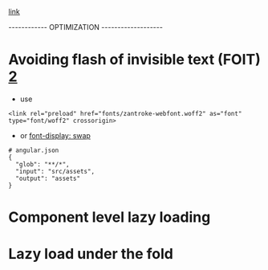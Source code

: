 
[2]: https://christianlydemann.com/the-complete-guide-to-angular-load-time-optimization/

[link](https://christianlydemann.com/the-complete-guide-to-angular-load-time-optimization/)

------------ OPTIMIZATION -------------------

# Avoiding flash of invisible text (FOIT) [2]
- use 

```
<link rel="preload" href="fonts/zantroke-webfont.woff2" as="font" type="font/woff2" crossorigin>
```
- or [font-display: swap](https://developer.mozilla.org/en-US/docs/Web/CSS/@font-face/font-display)

```
# angular.json
{
  "glob": "**/*",
  "input": "src/assets",
  "output": "assets"
}
```
# Component level lazy loading

# Lazy load under the fold
